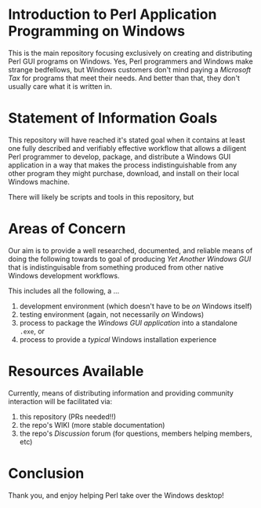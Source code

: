 # Introduction to Perl Application Programming on Windows

This is the main repository focusing exclusively on creating and distributing
Perl GUI programs on Windows. Yes, Perl programmers and Windows make strange
bedfellows, but Windows customers don't mind paying a _Microsoft Tax_ for programs
that meet their needs. And better than that, they don't usually care what it is
written in.

# Statement of Information Goals

This repository will have reached it's stated goal when it contains at least one
fully described and verifiably effective workflow that allows a diligent Perl programmer
to develop, package, and distribute a Windows GUI application in a way that makes
the process indistinguishable from any other program they might purchase, download,
and install on their local Windows machine.

There will likely be scripts and tools in this repository, but 

# Areas of Concern

Our aim is to provide a well researched, documented, and reliable means of doing the
following towards to goal of producing _Yet Another Windows GUI_ that is indistinguisable
from something produced from other native Windows development workflows.

This includes all the following, a ...

1. development environment (which doesn't have to be _on_ Windows itself)
2. testing environment (again, not necessarily _on_ Windows)
3. process to package the _Windows GUI application_ into a standalone `.exe`, or
4. process to provide a _typical_ Windows installation experience

# Resources Available

Currently, means of distributing information and providing community interaction will be facilitated via:

1. this repository (PRs needed!!)
2. the repo's WIKI (more stable documentation)
3. the repo's _Discussion_ forum (for questions, members helping members, etc)

# Conclusion

Thank you, and enjoy helping Perl take over the Windows desktop!
